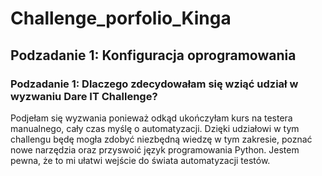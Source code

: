 # Challenge_porfolio_Kinga
 ## Podzadanie 1: Konfiguracja oprogramowania
### Podzadanie 1: Dlaczego zdecydowałam się wziąć udział w wyzwaniu Dare IT Challenge?
Podjełam się wyzwania ponieważ odkąd ukończyłam kurs na testera manualnego, cały czas myślę o automatyzacji. Dzięki udziałowi w tym challengu będę mogła zdobyć niezbędną wiedzę w tym zakresie, poznać nowe narzędzia oraz przyswoić język programowania Python. Jestem pewna, że to mi ułatwi wejście do świata automatyzacji testów. 